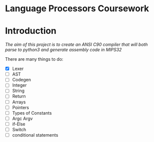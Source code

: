 Language Processors Coursework
==============================

Introduction
============

_The aim of this project is to create an ANSI C90 compiler that will both parse to python3 and generate assembly code in MIPS32_

There are many things to do:
- [x] Lexer
- [ ] AST
- [ ] Codegen
- [ ] Integer
- [ ] String
- [ ] Return
- [ ] Arrays
- [ ] Pointers
- [ ] Types of Constants
- [ ] Argc Argv
- [ ] if-Else
- [ ] Switch
- [ ] conditional statements
